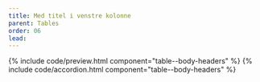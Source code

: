 ```yaml
---
title: Med titel i venstre kolonne 
parent: Tables
order: 06
lead: 
---
```


{% include code/preview.html component="table--body-headers" %}
{% include code/accordion.html component="table--body-headers" %}
